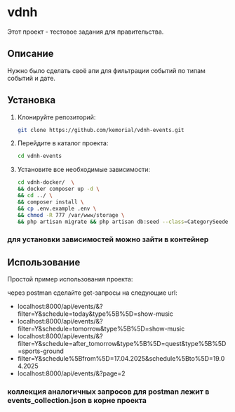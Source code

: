 # vdnh

Этот проект - тестовое задания для правительства.

## Описание

Нужно было сделать своё апи для фильтрации событий по типам событий и дате.

## Установка

1. Клонируйте репозиторий:
    ```bash
    git clone https://github.com/kemorial/vdnh-events.git
    ```

2. Перейдите в каталог проекта:
    ```bash
    cd vdnh-events
    ```

3. Установите все необходимые зависимости:
    ```bash
    cd vdnh-docker/  \
    && docker composer up -d \ 
    && cd ../ \
    && composer install \
    && cp .env.example .env \
    && chmod -R 777 /var/www/storage \
    && php artisan migrate && php artisan db:seed --class=CategorySeeder && php artisan db:seed --class=EventSeeder
    ```
### для установки зависимостей можно зайти в контейнер
## Использование

Простой пример использования проекта:

через postman сделайте get-запросы на следующие url:

 - localhost:8000/api/events/&?filter=Y&schedule=today&type%5B%5D=show-music
 - localhost:8000/api/events/&?filter=Y&schedule=tomorrow&type%5B%5D=show-music
 - localhost:8000/api/events/&?filter=Y&schedule=after_tomorrow&type%5B%5D=quest&type%5B%5D=sports-ground
 - filter=Y&schedule%5Bfrom%5D=17.04.2025&schedule%5Bto%5D=19.04.2025
 - localhost:8000/api/events/&?page=2

### коллекция аналогичных запросов для postman лежит в events_collection.json в корне проекта 
